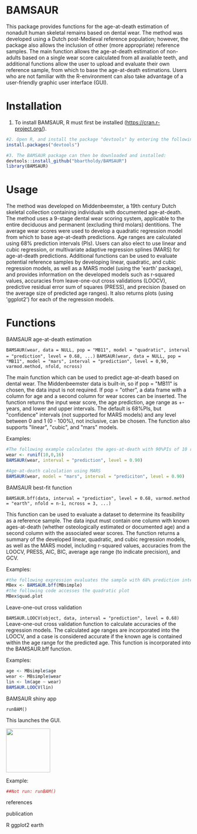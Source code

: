 # BAMSAUR

This package provides functions for the age-at-death estimation of nonadult human skeletal remains based on dental wear. The method was developed using a Dutch post-Medieval reference population; however, the package also allows the inclusion of other (more appropriate) reference samples. The main function allows the age-at-death estimation of non-adults based on a single wear score calculated from all available teeth, and additional functions allow the user to upload and evaluate their own reference sample, from which to base the age-at-death estimations.
Users who are not familiar with the R-environment can also take advantage of a user-friendly graphic user interface (GUI).

# Installation
1. To install BAMSAUR, R must first be installed (https://cran.r-project.org/).
```r
#2. Open R, and install the package "devtools" by entering the following into the R-console:
install.packages("devtools")

#3. The BAMSAUR package can then be downloaded and installed:
devtools::install_github("bbartholdy/BAMSAUR")
library(BAMSAUR)
```
# Usage

The method was developed on Middenbeemster, a 19th century Dutch skeletal collection containing individuals with documented age-at-death. The method uses a 9-stage dental wear scoring system, applicable to the entire deciduous and permanent (excluding third molars) dentitions. The average wear scores were used to develop a quadratic regression model from which to base age-at-death predictions. Age ranges are calculated using 68% prediction intervals (PIs). Users can also elect to use linear and cubic regression, or multivariate adaptive regression splines (MARS) for age-at-death predictions. Additional functions can be used to evaluate potential reference samples by developing linear, quadratic, and cubic regression models, as well as a MARS model (using the 'earth' package), and provides information on the developed models such as r-squared values, accuracies from leave-one-out cross validations (LOOCV), predictive residual error sum of squares (PRESS), and precision (based on the average size of predicted age ranges). It also returns plots (using 'ggplot2') for each of the regression models.

# Functions

BAMSAUR age-at-death estimation

`BAMSAUR(wear, data = NULL, pop = "MB11", model = "quadratic", interval = "prediction", level = 0.68, ...)`
`BAMSAUR(wear, data = NULL, pop = "MB11", model = "mars", interval = "prediction", level = 0,90, varmod.method, nfold, ncross)`

The main function which can be used to predict age-at-death based on dental wear. The Middenbeemster data is built-in, so if pop = "MB11" is chosen, the data input is not required. If pop = "other", a data frame with a column for age and a second column for wear scores can be inserted. The function returns the input wear score, the age prediction, age range as +- years, and lower and upper intervals. The default is 68%PIs, but "confidence" intervals (not supported for MARS models) and any level between 0 and 1 (0 - 100%), not inclusive, can be chosen. The function also supports "linear", "cubic", and "mars" models.

Examples:

```r
#The following example calculates the ages-at-death with 90%PIs of 10 random wear scores
wear <- runif(10,0,16)
BAMSAUR(wear, interval = "prediction", level = 0.90)

#Age-at-death calculation using MARS
BAMSAUR(wear, model = "mars", interval = "prediciton", level = 0.90)
```

BAMSAUR best-fit function

`BAMSAUR.bff(data, interval = "prediction", level = 0.68, varmod.method = "earth", nfold = n-1, ncross = 3, ...)`

This function can be used to evaluate a dataset to determine its feasibility as a reference sample. The data input must contain one column with known ages-at-death (whether osteologically estimated or documented age) and a second column with the associated wear scores. The function returns a summary of the developed linear, quadratic, and cubic regression models, as well as the MARS model, including r-squared values, accuracies from the LOOCV, PRESS, AIC, BIC, average age range (to indicate precision), and GCV.

Examples:

```r
#the following expression evaluates the sample with 68% prediction intervals as age ranges
MBex <- BAMSAUR.bff(MBsimple)
#the following code accesses the quadratic plot
MBex$quad.plot
```

Leave-one-out cross validation

`BAMSAUR.LOOCV(object, data, interval = "prediction", level = 0.68)`
Leave-one-out cross validation function to calculate accuracies of the regression models. The calculated age ranges are incorporated into the LOOCV, and a case is considered accurate if the known age is contained within the age range for the predicted age. This function is incorporated into the BAMSAUR.bff function.

Examples:
```r
age <- MBsimple$age
wear <- MBsimple$wear
lin <- lm(age ~ wear)
BAMSAUR.LOOCV(lin)
```

BAMSAUR shiny app

`runBAM()`

This launches the GUI.

<img src="man/figures/....png" align="centre" width = "120" /> 

Example:
```r
##Not run: runBAM()
```
references

publication

R
ggplot2
earth
